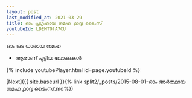 ```yaml
---
layout: post
last_modified_at: 2021-03-29
title: ഓം പ്രഗൃഹായ നമഹ ൧൦൮ ടൈംസ്
youtubeId: LDEMTOfA7CU
---
```

 
 
 ഓം ജട ധാരായ നമഹ 
 
 -  ആരാണ് പൂട്ടിയ ലോക്കുകൾ 
 
  
 
  
 
 
 
 
 
 


{% include youtubePlayer.html id=page.youtubeId %}
 
[Next]({{ site.baseurl }}{% link  split2/_posts/2015-08-01-ഓം അർത്ഥായ നമഹ ൧൦൮ ടൈംസ്.md%})
 
